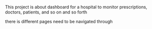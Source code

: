 This project is about dashboard for a hospital to monitor prescriptions, doctors, patients, and so on and so forth

there is different pages need to be navigated through
